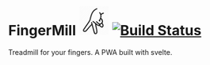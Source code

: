 # FingerMill  <img src="public/icon.png" width="60px">  [![Build Status](https://travis-ci.org/gautamkrishnar/fingermill.svg?branch=master)](https://travis-ci.org/gautamkrishnar/fingermill)
Treadmill for your fingers. A PWA built with svelte.
